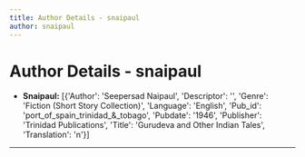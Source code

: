```yaml
---
title: Author Details - snaipaul
author: snaipaul
---
```


# Author Details - snaipaul

<ul>
    <li><strong>Snaipaul:</strong> [{'Author': 'Seepersad Naipaul', 'Descriptor': '', 'Genre': 'Fiction (Short Story Collection)', 'Language': 'English', 'Pub_id': 'port_of_spain_trinidad_&_tobago', 'Pubdate': '1946', 'Publisher': 'Trinidad Publications', 'Title': 'Gurudeva and Other Indian Tales', 'Translation': 'n'}]</li>
</ul>
<hr>